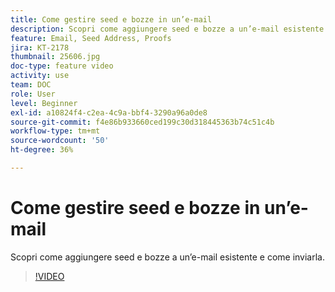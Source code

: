 ```yaml
---
title: Come gestire seed e bozze in un’e-mail
description: Scopri come aggiungere seed e bozze a un’e-mail esistente e come inviarla.
feature: Email, Seed Address, Proofs
jira: KT-2178
thumbnail: 25606.jpg
doc-type: feature video
activity: use
team: DOC
role: User
level: Beginner
exl-id: a10824f4-c2ea-4c9a-bbf4-3290a96a0de8
source-git-commit: f4e86b933660ced199c30d318445363b74c51c4b
workflow-type: tm+mt
source-wordcount: '50'
ht-degree: 36%

---
```


# Come gestire seed e bozze in un’e-mail

Scopri come aggiungere seed e bozze a un’e-mail esistente e come inviarla.

>[!VIDEO](https://video.tv.adobe.com/v/25606?quality=12&learn=on)
